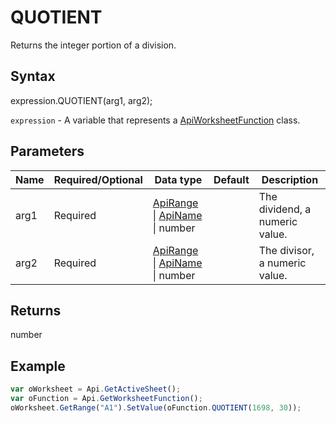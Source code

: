# QUOTIENT

Returns the integer portion of a division.

## Syntax

expression.QUOTIENT(arg1, arg2);

`expression` - A variable that represents a [ApiWorksheetFunction](../ApiWorksheetFunction.md) class.

## Parameters

| **Name** | **Required/Optional** | **Data type** | **Default** | **Description** |
| ------------- | ------------- | ------------- | ------------- | ------------- |
| arg1 | Required | [ApiRange](../../ApiRange/ApiRange.md) &#124; [ApiName](../../ApiName/ApiName.md) &#124; number |  | The dividend, a numeric value. |
| arg2 | Required | [ApiRange](../../ApiRange/ApiRange.md) &#124; [ApiName](../../ApiName/ApiName.md) &#124; number |  | The divisor, a numeric value. |

## Returns

number

## Example



```javascript
var oWorksheet = Api.GetActiveSheet();
var oFunction = Api.GetWorksheetFunction();
oWorksheet.GetRange("A1").SetValue(oFunction.QUOTIENT(1698, 30));
```
